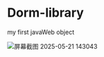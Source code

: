 # Dorm-library
my first javaWeb object 

![屏幕截图 2025-05-21 143043](https://github.com/user-attachments/assets/f6644ea9-44e2-4273-9a04-0b5dfe5ae949)

